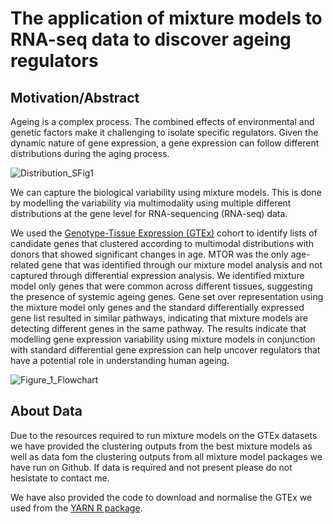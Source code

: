 
**The application of mixture models to RNA-seq data to discover ageing regulators** 
=========================



**Motivation/Abstract**
-----------

Ageing is a complex process. The combined effects of environmental and genetic factors make it challenging to isolate specific regulators. Given the dynamic nature of gene expression, a gene expression can follow different distributions during the aging process. 


![Distribution_SFig1](https://user-images.githubusercontent.com/52276989/156717081-56d82e51-4087-4a0e-a8e6-b68f4b500d19.png)


We can capture the biological variability using mixture models. This is done by modelling the variability via multimodality using multiple different distributions at the gene level for RNA-sequencing (RNA-seq) data. 

We used the [Genotype-Tissue Expression (GTEx)](https://gtexportal.org/home/) cohort to identify lists of candidate genes that clustered according to multimodal distributions with donors that showed significant changes in age. MTOR was the only age-related gene that was identified through our mixture model analysis and not captured through differential expression analysis. We identified mixture model only genes that were common across different tissues, suggesting the presence of systemic ageing genes.  Gene set over representation using the mixture model only genes and the standard differentially expressed gene list resulted in similar pathways, indicating that mixture models are detecting different genes in the same pathway.
The results indicate that modelling gene expression variability using mixture models in conjunction with standard differential gene expression can help uncover regulators that have a potential role in understanding human ageing.


![Figure_1_Flowchart](https://user-images.githubusercontent.com/52276989/156529152-e217b5eb-2c84-4380-8b89-2b08c51eaaf4.svg)

About Data
-----------


Due to the resources required to run mixture models on the GTEx datasets we have provided the clustering outputs from the best mixture models as well as data fom the clustering outputs from all mixture model packages we have run on Github. If data is required and not present please do not hesistate to contact me.

We have also provided the code to download and normalise the GTEx we used from the [YARN R package](https://github.com/QuackenbushLab/yarn).
